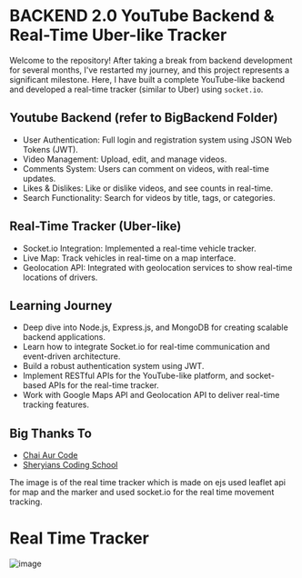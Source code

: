 # BACKEND 2.0 YouTube Backend & Real-Time Uber-like Tracker

Welcome to the repository! After taking a break from backend development for several months, I've restarted my journey, and this project represents a significant milestone. Here, I have built a complete YouTube-like backend and developed a real-time tracker (similar to Uber) using `socket.io`.


## Youtube Backend  (refer to BigBackend Folder)

- User Authentication: Full login and registration system using JSON Web Tokens (JWT).
- Video Management: Upload, edit, and manage videos.
- Comments System: Users can comment on videos, with real-time updates.
- Likes & Dislikes: Like or dislike videos, and see counts in real-time.
- Search Functionality: Search for videos by title, tags, or categories.


##  Real-Time Tracker (Uber-like)

- Socket.io Integration: Implemented a real-time vehicle tracker.
- Live Map: Track vehicles in real-time on a map interface.
- Geolocation API: Integrated with geolocation services to show real-time locations of drivers.


##  Learning Journey

- Deep dive into Node.js, Express.js, and MongoDB for creating scalable backend applications.
- Learn how to integrate Socket.io for real-time communication and event-driven architecture.
- Build a robust authentication system using JWT.
- Implement RESTful APIs for the YouTube-like platform, and socket-based APIs for the real-time tracker.
- Work with Google Maps API and Geolocation API to deliver real-time tracking features.


## Big Thanks To

 - [Chai Aur Code](https://www.youtube.com/watch?v=EH3vGeqeIAo&list=PLu71SKxNbfoBGh_8p_NS-ZAh6v7HhYqHW)
 - [Sheryians Coding School](https://www.youtube.com/watch?v=T55Kb8rrH1g&list=PLbtI3_MArDOkXRLxdMt1NOMtCS-84ibHH)
   
The image is of the real time tracker which is made on ejs used leaflet api for map and the marker and used socket.io for the real time movement tracking.

# Real Time Tracker
![image](https://github.com/user-attachments/assets/b7b661e9-452e-42d2-83fa-b836035bdf18)
